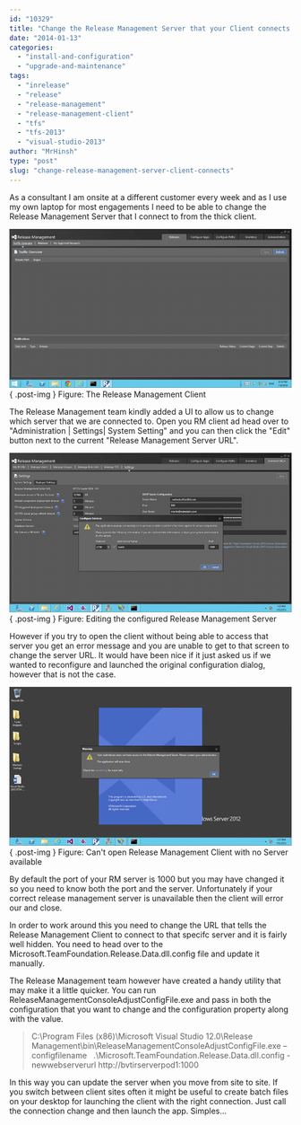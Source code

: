 ```yaml
---
id: "10329"
title: "Change the Release Management Server that your Client connects to"
date: "2014-01-13"
categories: 
  - "install-and-configuration"
  - "upgrade-and-maintenance"
tags: 
  - "inrelease"
  - "release"
  - "release-management"
  - "release-management-client"
  - "tfs"
  - "tfs-2013"
  - "visual-studio-2013"
author: "MrHinsh"
type: "post"
slug: "change-release-management-server-client-connects"
---
```


As a consultant I am onsite at a different customer every week and as I use my own laptop for most engagements I need to be able to change the Release Management Server that I connect to from the thick client.

![clip_image001](images/clip_image001-1-1.png "clip_image001")  
{ .post-img }
Figure: The Release Management Client

The Release Management team kindly added a UI to allow us to change which server that we are connected to. Open you RM client ad head over to "Administration | Settings| System Setting" and you can then click the "Edit" button next to the current "Release Management Server URL".

![clip_image002](images/clip_image002-2-2.png "clip_image002")  
{ .post-img }
Figure: Editing the configured Release Management Server

However if you try to open the client without being able to access that server you get an error message and you are unable to get to that screen to change the server URL. It would have been nice if it just asked us if we wanted to reconfigure and launched the original configuration dialog, however that is not the case.

![clip_image003](images/clip_image003-3-3.png "clip_image003")  
{ .post-img }
Figure: Can't open Release Management Client with no Server available

By default the port of your RM server is 1000 but you may have changed it so you need to know both the port and the server. Unfortunately if your correct release management server is unavailable then the client will error our and close.

In order to work around this you need to change the URL that tells the Release Management Client to connect to that specifc server and it is fairly well hidden. You need to head over to the Microsoft.TeamFoundation.Release.Data.dll.config file and update it manually.

The Release Management team however have created a handy utility that may make it a little quicker. You can run ReleaseManagementConsoleAdjustConfigFile.exe and pass in both the configuration that you want to change and the configuration property along with the value.

> C:\\Program Files (x86)\\Microsoft Visual Studio 12.0\\Release Management\\bin\\ReleaseManagementConsoleAdjustConfigFile.exe –configfilename   .\\Microsoft.TeamFoundation.Release.Data.dll.config -newwebserverurl http://bvtirserverpod1:1000

In this way you can update the server when you move from site to site. If you switch between client sites often it might be useful to create batch files on your desktop for launching the client with the right connection. Just call the connection change and then launch the app. Simples...


